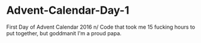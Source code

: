 # Advent-Calendar-Day-1
First Day of Advent Calendar 2016
n/
Code that took me 15 fucking hours to put together, but goddmanit I'm a proud papa.
